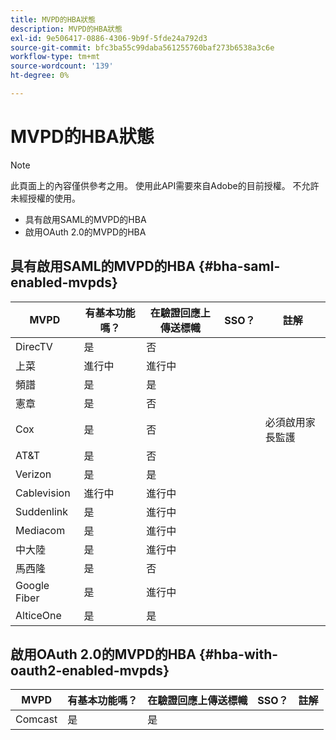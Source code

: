 ```yaml
---
title: MVPD的HBA狀態
description: MVPD的HBA狀態
exl-id: 9e506417-0886-4306-9b9f-5fde24a792d3
source-git-commit: bfc3ba55c99daba561255760baf273b6538a3c6e
workflow-type: tm+mt
source-wordcount: '139'
ht-degree: 0%

---
```


# MVPD的HBA狀態

>[!NOTE]
>
>此頁面上的內容僅供參考之用。 使用此API需要來自Adobe的目前授權。 不允許未經授權的使用。


* 具有啟用SAML的MVPD的HBA
* 啟用OAuth 2.0的MVPD的HBA


## 具有啟用SAML的MVPD的HBA {#bha-saml-enabled-mvpds}

| MVPD | 有基本功能嗎？ | 在驗證回應上傳送標幟 | SSO？ | 註解 |
|---|---|---|---|---|
| DirecTV | 是 | 否 |  |  |
| 上菜 | 進行中 | 進行中 |  |  |
| 頻譜 | 是 | 是 |  |  |
| 憲章 | 是 | 否 |  |  |
| Cox | 是 | 否 |  | 必須啟用家長監護 |
| AT&amp;T | 是 | 否 |  |  |
| Verizon | 是 | 是 |  |  |
| Cablevision | 進行中 | 進行中 |  |  |
| Suddenlink | 是 | 進行中 |  |  |
| Mediacom | 是 | 進行中 |  |  |
| 中大陸 | 是 | 進行中 |  |  |
| 馬西隆 | 是 | 否 |  |  |
| Google Fiber | 是 | 進行中 |  |  |
| AlticeOne | 是 | 是 |  |  |


## 啟用OAuth 2.0的MVPD的HBA {#hba-with-oauth2-enabled-mvpds}

| MVPD | 有基本功能嗎？ | 在驗證回應上傳送標幟 | SSO？ | 註解 |
|---|---|---|---|---|
| Comcast | 是 | 是 |  |  |
